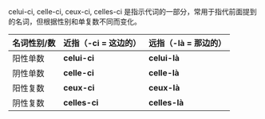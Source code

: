  celui-ci, celle-ci, ceux-ci, celles-ci 是指示代词的一部分，常用于指代前面提到的名词，但根据性别和单复数不同而变化。

 | 名词性别/数 | 近指（**-ci** = 这边的） | 远指（**-là** = 那边的） |
| ------ | ----------------- | ----------------- |
| 阳性单数   | **celui-ci**      | **celui-là**      |
| 阴性单数   | **celle-ci**      | **celle-là**      |
| 阳性复数   | **ceux-ci**       | **ceux-là**       |
| 阴性复数   | **celles-ci**     | **celles-là**     |
